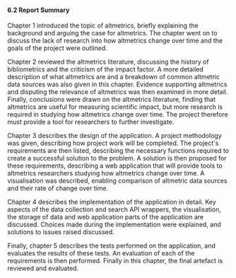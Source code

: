 <div class="page-break-avoid">

#### 6.2 Report Summary

Chapter 1 introduced the topic of altmetrics, briefly explaining the background and arguing the case for altmetrics. The chapter went on to discuss the lack of research into how altmetrics change over time and the goals of the project were outlined.

</div>

Chapter 2 reviewed the altmetrics literature, discussing the history of bibliometrics and the criticism of the impact factor. A more detailed description of what altmetrics are and a breakdown of common altmetric data sources was also given in this chapter. Evidence supporting altmetrics and disputing the relevance of altmetrics was then examined in more detail. Finally, conclusions were drawn on the altmetrics literature, finding that altmetrics are useful for measuring scientific impact, but more research is required in studying how altmetrics change over time. The project therefore must provide a tool for researchers to further investigate.

Chapter 3 describes the design of the application. A project methodology was given, describing how project work will be completed. The project's requirements are then listed, describing the necessary functions required to create a successful solution to the problem. A solution is then proposed for these requirements, describing a web application that will provide tools to altmetrics researchers studying how altmetrics change over time. A visualisation was described, enabling comparison of altmetric data sources and their rate of change over time.

Chapter 4 describes the implementation of the application in detail. Key aspects of the data collection and search API wrappers, the visualisation, the storage of data and web application parts of the application are discussed. Choices made during the implementation were explained, and solutions to issues raised discussed.

Finally, chapter 5 describes the tests performed on the application, and evaluates the results of these tests. An evaluation of each of the requirements is then performed. Finally in this chapter, the final artefact is reviewed and evaluated.

